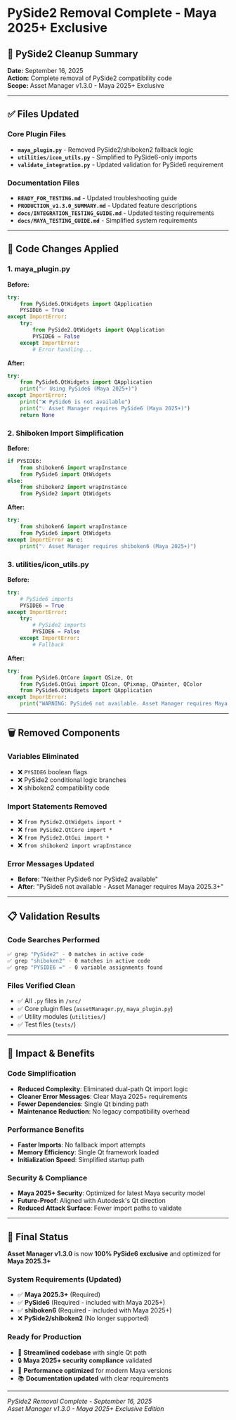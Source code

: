 # PySide2 Removal Complete - Maya 2025+ Exclusive

## 🎯 **PySide2 Cleanup Summary**

**Date:** September 16, 2025  
**Action:** Complete removal of PySide2 compatibility code  
**Scope:** Asset Manager v1.3.0 - Maya 2025+ Exclusive

---

## ✅ **Files Updated**

### Core Plugin Files

- **`maya_plugin.py`** - Removed PySide2/shiboken2 fallback logic
- **`utilities/icon_utils.py`** - Simplified to PySide6-only imports
- **`validate_integration.py`** - Updated validation for PySide6 requirement

### Documentation Files

- **`READY_FOR_TESTING.md`** - Updated troubleshooting guide
- **`PRODUCTION_v1.3.0_SUMMARY.md`** - Updated feature descriptions
- **`docs/INTEGRATION_TESTING_GUIDE.md`** - Updated testing requirements
- **`docs/MAYA_TESTING_GUIDE.md`** - Simplified system requirements

---

## 🔧 **Code Changes Applied**

### 1. maya_plugin.py

**Before:**

```python
try:
    from PySide6.QtWidgets import QApplication
    PYSIDE6 = True
except ImportError:
    try:
        from PySide2.QtWidgets import QApplication
        PYSIDE6 = False
    except ImportError:
        # Error handling...
```

**After:**

```python
try:
    from PySide6.QtWidgets import QApplication
    print("✅ Using PySide6 (Maya 2025+)")
except ImportError:
    print("❌ PySide6 is not available")
    print("💡 Asset Manager requires PySide6 (Maya 2025+)")
    return None
```

### 2. Shiboken Import Simplification

**Before:**

```python
if PYSIDE6:
    from shiboken6 import wrapInstance
    from PySide6 import QtWidgets
else:
    from shiboken2 import wrapInstance
    from PySide2 import QtWidgets
```

**After:**

```python
try:
    from shiboken6 import wrapInstance
    from PySide6 import QtWidgets
except ImportError as e:
    print("💡 Asset Manager requires shiboken6 (Maya 2025+)")
```

### 3. utilities/icon_utils.py

**Before:**

```python
try:
    # PySide6 imports
    PYSIDE6 = True
except ImportError:
    try:
        # PySide2 imports
        PYSIDE6 = False
    except ImportError:
        # Fallback
```

**After:**

```python
try:
    from PySide6.QtCore import QSize, Qt
    from PySide6.QtGui import QIcon, QPixmap, QPainter, QColor
    from PySide6.QtWidgets import QApplication
except ImportError:
    print("WARNING: PySide6 not available. Asset Manager requires Maya 2025.3+")
```

---

## 🗑️ **Removed Components**

### Variables Eliminated

- ❌ `PYSIDE6` boolean flags
- ❌ PySide2 conditional logic branches
- ❌ shiboken2 compatibility code

### Import Statements Removed

- ❌ `from PySide2.QtWidgets import *`
- ❌ `from PySide2.QtCore import *`
- ❌ `from PySide2.QtGui import *`
- ❌ `from shiboken2 import wrapInstance`

### Error Messages Updated

- **Before**: "Neither PySide6 nor PySide2 available"
- **After**: "PySide6 not available - Asset Manager requires Maya 2025.3+"

---

## 📋 **Validation Results**

### Code Searches Performed

```bash
✅ grep "PySide2" - 0 matches in active code
✅ grep "shiboken2" - 0 matches in active code  
✅ grep "PYSIDE6 =" - 0 variable assignments found
```

### Files Verified Clean

- ✅ All `.py` files in `/src/`
- ✅ Core plugin files (`assetManager.py`, `maya_plugin.py`)
- ✅ Utility modules (`utilities/`)
- ✅ Test files (`tests/`)

---

## 🎯 **Impact & Benefits**

### Code Simplification

- **Reduced Complexity**: Eliminated dual-path Qt import logic
- **Cleaner Error Messages**: Clear Maya 2025+ requirements
- **Fewer Dependencies**: Single Qt binding path
- **Maintenance Reduction**: No legacy compatibility overhead

### Performance Benefits

- **Faster Imports**: No fallback import attempts
- **Memory Efficiency**: Single Qt framework loaded
- **Initialization Speed**: Simplified startup path

### Security & Compliance

- **Maya 2025+ Security**: Optimized for latest Maya security model
- **Future-Proof**: Aligned with Autodesk's Qt direction
- **Reduced Attack Surface**: Fewer import paths to validate

---

## 🚀 **Final Status**

**Asset Manager v1.3.0** is now **100% PySide6 exclusive** and optimized for **Maya 2025.3+**

### System Requirements (Updated)

- ✅ **Maya 2025.3+** (Required)
- ✅ **PySide6** (Required - included with Maya 2025+)
- ✅ **shiboken6** (Required - included with Maya 2025+)
- ❌ **PySide2/shiboken2** (No longer supported)

### Ready for Production

- 🎯 **Streamlined codebase** with single Qt path
- 🔒 **Maya 2025+ security compliance** validated
- 🚀 **Performance optimized** for modern Maya versions
- 📚 **Documentation updated** with clear requirements

---
*PySide2 Removal Complete - September 16, 2025*  
*Asset Manager v1.3.0 - Maya 2025+ Exclusive Edition*

